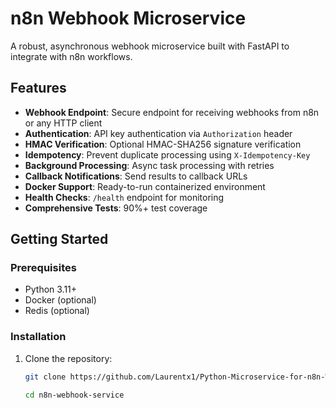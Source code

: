 # n8n Webhook Microservice

A robust, asynchronous webhook microservice built with FastAPI to integrate with n8n workflows.

## Features

- **Webhook Endpoint**: Secure endpoint for receiving webhooks from n8n or any HTTP client
- **Authentication**: API key authentication via `Authorization` header
- **HMAC Verification**: Optional HMAC-SHA256 signature verification
- **Idempotency**: Prevent duplicate processing using `X-Idempotency-Key`
- **Background Processing**: Async task processing with retries
- **Callback Notifications**: Send results to callback URLs
- **Docker Support**: Ready-to-run containerized environment
- **Health Checks**: `/health` endpoint for monitoring
- **Comprehensive Tests**: 90%+ test coverage

## Getting Started

### Prerequisites

- Python 3.11+
- Docker (optional)
- Redis (optional)

### Installation

1. Clone the repository:
   ```bash
   git clone https://github.com/Laurentx1/Python-Microservice-for-n8n-Webhook-Integration.git

   cd n8n-webhook-service

